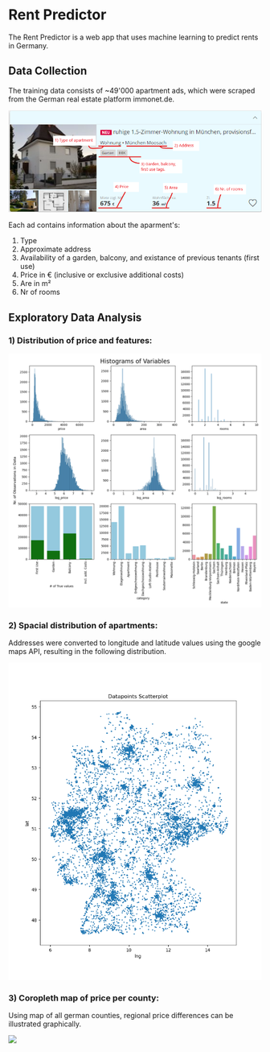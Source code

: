 # Rent Predictor

The Rent Predictor is a web app that uses machine learning to predict rents in Germany.

## Data Collection
The training data consists of ~49'000 apartment ads, which were scraped from the German real estate platform immonet.de.

<img src="plots/immonet_anzeige_annotated.png" width="700"/>

Each ad contains information about the aparment's:

1) Type
2) Approximate address
3) Availability of a garden, balcony, and existance of previous tenants (first use)
4) Price in € (inclusive or exclusive additional costs)
5) Are in m²
6) Nr of rooms

## Exploratory Data Analysis
### 1) Distribution of price and features:

<img src="plots/data_histograms.png" width="700" />

### 2) Spacial distribution of apartments:

Addresses were converted to longitude and latitude values using the google maps API, resulting in the following distribution.

<img src="plots/data_points.png" width="700" />

### 3) Coropleth map of price per county:
Using map of all german counties, regional price differences can be illustrated graphically.

<img src="plots/price_per_county.png" width="700" />

